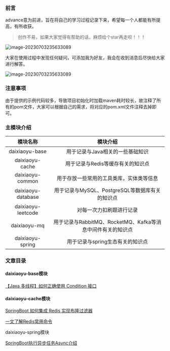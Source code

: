 ### 前言

advance意为前进，旨在将自己的学习过程记录下来，希望每一个人都能有所提高，有所收获。

> 创作不易，如果大家觉得有帮助的话，麻烦给个star再走呗！！！

![image-20230703235633089](https://water76016-advance.oss-cn-beijing.aliyuncs.com/image-20230703235542035.png)



大家在使用过程中发现任何疑问，可添加我为好友，我会在收到消息后尽快给大家进行解答。

![image-20230703235633089](https://water76016-advance.oss-cn-beijing.aliyuncs.com/image-20230703235633089.png)

### 注意事项

由于提供的示例代码较多，导致项目初始化时加载maven耗时较长，故注释了所有的pom文件，大家可以根据自己的需求，将对应的pom.xml文件注释去掉即可。

### 主模块介绍

|      模块名称      |                          模块介绍                           |
| :----------------: | :---------------------------------------------------------: |
|   daixiaoyu-base   |              用于记录与Java相关的一些基础知识               |
|  daixiaoyu-cache   |              用于记录与Redis等缓存有关的知识点              |
|  daixiaoyu-common  |          用于存放一些常用的工具类库，实体类等信息           |
| daixiaoyu-database |       用于记录与MySQL、PostgreSQL等数据库有关的知识点       |
| daixiaoyu-leetcode |                  对每一次力扣刷题进行记录                   |
|    daixiaoyu-mq    | 用于记录与RabbitMQ、RocketMQ、Kafka等消息中间件有关的知识点 |
|  daixiaoyu-spring  |              用于记录与spring生态有关的知识点               |

### 文章目录

#### daixiaoyu-base模块

[【Java 多线程】如何正确使用 Condition 接口](https://juejin.cn/post/7265239806946410533)

#### daixiaoyu-cache模块

[SpringBoot 如何集成 Redis 实现布隆过滤器](https://juejin.cn/post/7266015600660906019)

[一文了解Redis常用命令](https://juejin.cn/post/7142519693444644901)

daixiaoyu-spring模块

[SpringBoot执行异步任务Async介绍](https://juejin.cn/post/7277830326691840059)



